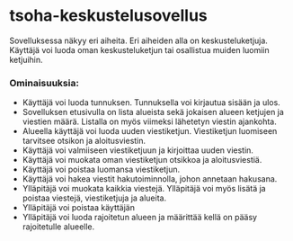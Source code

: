# tsoha-keskustelusovellus

Sovelluksessa näkyy eri aiheita. Eri aiheiden alla on keskusteluketjuja. Käyttäjä voi luoda oman keskusteluketjun tai osallistua muiden luomiin ketjuihin.

### Ominaisuuksia:
- Käyttäjä voi luoda tunnuksen. Tunnuksella voi kirjautua sisään ja ulos.
- Sovelluksen etusivulla on lista alueista sekä jokaisen alueen ketjujen ja viestien määrä. Listalla on myös viimeksi lähetetyn viestin ajankohta.
- Alueella käyttäjä voi luoda uuden viestiketjun. Viestiketjun luomiseen tarvitsee otsikon ja aloitusviestin.
- Käyttäjä voi valmiiseen viestiketjuun ja kirjoittaa uuden viestin.
- Käyttäjä voi muokata oman viestiketjun otsikkoa ja aloitusviestiä.
- Käyttäjä voi  poistaa luomansa viestiketjun.
- Käyttäjä voi hakea viestit hakutoiminnolla, johon annetaan hakusana.
- Ylläpitäjä voi muokata kaikkia viestejä. Ylläpitäjä voi myös lisätä ja poistaa viestejä, viestiketjuja ja alueita.
- Ylläpitäjä voi poistaa käyttäjän
- Ylläpitäjä voi luoda rajoitetun alueen ja määrittää kellä on pääsy rajoitetulle alueelle.



